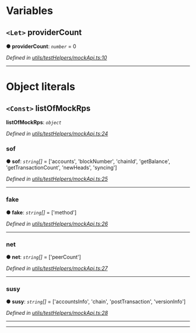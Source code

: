 

# Variables

<a id="providsrcount"></a>

## `<Let>` providerCount

**● providerCount**: *`number`* = 0

*Defined in [utils/testHelpers/mockApi.ts:10](https://octonion.institute/susytech/js-libs/blob/9a82e16/packages/light.js/src/utils/testHelpers/mockApi.ts#L10)*

___

# Object literals

<a id="listofmockrps"></a>

## `<Const>` listOfMockRps

**listOfMockRps**: *`object`*

*Defined in [utils/testHelpers/mockApi.ts:24](https://octonion.institute/susytech/js-libs/blob/9a82e16/packages/light.js/src/utils/testHelpers/mockApi.ts#L24)*

<a id="listofmockrps.sof"></a>

###  sof

**● sof**: *`string`[]* =  ['accounts', 'blockNumber', 'chainId', 'getBalance', 'getTransactionCount', 'newHeads', 'syncing']

*Defined in [utils/testHelpers/mockApi.ts:25](https://octonion.institute/susytech/js-libs/blob/9a82e16/packages/light.js/src/utils/testHelpers/mockApi.ts#L25)*

___
<a id="listofmockrps.fake"></a>

###  fake

**● fake**: *`string`[]* =  ['method']

*Defined in [utils/testHelpers/mockApi.ts:26](https://octonion.institute/susytech/js-libs/blob/9a82e16/packages/light.js/src/utils/testHelpers/mockApi.ts#L26)*

___
<a id="listofmockrps.net"></a>

###  net

**● net**: *`string`[]* =  ['peerCount']

*Defined in [utils/testHelpers/mockApi.ts:27](https://octonion.institute/susytech/js-libs/blob/9a82e16/packages/light.js/src/utils/testHelpers/mockApi.ts#L27)*

___
<a id="listofmockrps.susy"></a>

###  susy

**● susy**: *`string`[]* =  ['accountsInfo', 'chain', 'postTransaction', 'versionInfo']

*Defined in [utils/testHelpers/mockApi.ts:28](https://octonion.institute/susytech/js-libs/blob/9a82e16/packages/light.js/src/utils/testHelpers/mockApi.ts#L28)*

___

___

